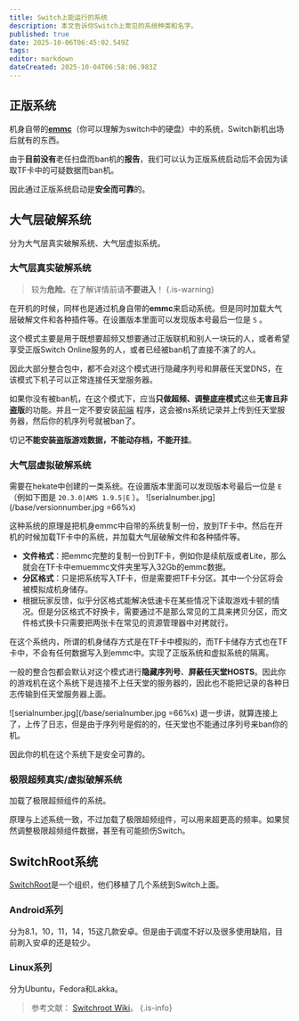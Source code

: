 ```yaml
---
title: Switch上能运行的系统
description: 本文告诉你Switch上常见的系统种类和名字。
published: true
date: 2025-10-06T06:45:02.549Z
tags: 
editor: markdown
dateCreated: 2025-10-04T06:58:06.983Z
---
```


## 正版系统
机身自带的[**emmc**](https://baike.baidu.com/item/eMMC/117849)（你可以理解为switch中的硬盘）中的系统，Switch新机出场后就有的东西。

由于**目前没有**老任扫盘而ban机的**报告**，我们可以认为正版系统启动后不会因为读取TF卡中的可疑数据而ban机。

因此通过正版系统启动是**安全而可靠**的。

## 大气层破解系统
分为大气层真实破解系统、大气层虚拟系统。

### 大气层真实破解系统
> 较为**危险**。在了解详情前请**不要进入**！
{.is-warning}

在开机的时候，同样也是通过机身自带的**emmc**来启动系统。但是同时加载大气层破解文件和各种插件等。在设置版本里面可以发现版本号最后一位是 `S` 。

这个模式主要是用于既想要超频又想要通过正版联机和别人一块玩的人，或者希望享受正版Switch Online服务的人，或者已经被ban机了直接不演了的人。

因此大部分整合包中，都不会对这个模式进行隐藏序列号和屏蔽任天堂DNS，在该模式下机子可以正常连接任天堂服务器。

如果你没有被ban机，在这个模式下，应当**只做超频、调整底座模式**这些**无害且非盗版**的功能。并且一定不要安装[前端](https://nsw.awa.cool/e/zh/Getting%20Started) 程序，这会被ns系统记录并上传到任天堂服务器，然后你的机序列号就被ban了。

切记**不能安装盗版游戏数据，不能动存档，不能开挂**。

### 大气层虚拟破解系统
需要在hekate中创建的一类系统。在设置版本里面可以发现版本号最后一位是 `E` （例如下图是 `20.3.0|AMS 1.9.5|E` ）。
![serialnumber.jpg](/base/versionnumber.jpg =66%x)

这种系统的原理是把机身emmc中自带的系统复制一份，放到TF卡中。然后在开机的时候加载TF卡中的系统，并加载大气层破解文件和各种插件等。

- **文件格式**：把emmc完整的复制一份到TF卡，例如你是续航版或者Lite，那么就会在TF卡中emuemmc文件夹里写入32Gb的emmc数据。
- **分区格式**：只是把系统写入TF卡，但是需要把TF卡分区。其中一个分区将会被模拟成机身储存。
- 根据玩家反馈，似乎分区格式能解决低速卡在某些情况下读取游戏卡顿的情况。但是分区格式不好换卡，需要通过不是那么常见的工具来拷贝分区，而文件格式换卡只需要把两张卡在常见的资源管理器中对拷就行。

在这个系统内，所谓的机身储存方式是在TF卡中模拟的，而TF卡储存方式也在TF卡中，不会有任何数据写入到emmc中。实现了正版系统和虚拟系统的隔离。

一般的整合包都会默认对这个模式进行**隐藏序列号**、**屏蔽任天堂HOSTS**。因此你的游戏机在这个系统下是连接不上任天堂的服务器的，因此也不能把记录的各种日志传输到任天堂服务器上面。

![serialnumber.jpg](/base/serialnumber.jpg =66%x)
退一步讲，就算连接上了，上传了日志，但是由于序列号是假的的，任天堂也不能通过序列号来ban你的机。

因此你的机在这个系统下是安全可靠的。

### 极限超频真实/虚拟破解系统
加载了极限超频组件的系统。

原理与上述系统一致，不过加载了极限超频组件，可以用来超更高的频率。如果贸然调整极限超频组件数据，甚至有可能损伤Switch。

## SwitchRoot系统
[SwitchRoot](https://switchroot.org/)是一个组织，他们移植了几个系统到Switch上面。

### Android系列
分为8.1，10，11，14，15这几款安卓。但是由于调度不好以及很多使用缺陷，目前刷入安卓的还是较少。

### Linux系列
分为Ubuntu，Fedora和Lakka。

> 参考文献： [Switchroot Wiki](https://wiki.switchroot.org/wiki/)。
{.is-info}